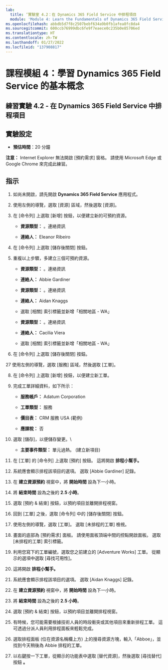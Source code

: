 ```yaml
---
lab:
  title: ‘實驗室 4.2：在 Dynamics 365 Field Service 中排程項目
  module: 'Module 4: Learn the Fundamentals of Dynamics 365 Field Service'
ms.openlocfilehash: abbdb5d7f8c2507bebf634a9b0fb1afea8fc8da4
ms.sourcegitcommit: 600ccb76999dbc6fe9f7eaece0c235b0e85706ed
ms.translationtype: HT
ms.contentlocale: zh-TW
ms.lasthandoff: 01/27/2022
ms.locfileid: "137908817"
---
```

<a name="module-4-learn-the-fundamentals-of-dynamics-365-field-service"></a>課程模組 4：學習 Dynamics 365 Field Service 的基本概念
========================

## <a name="practice-lab-42---schedule-items-in-dynamics-365-field-service"></a>練習實驗 4.2 - 在 Dynamics 365 Field Service 中排程項目

## <a name="lab-setup"></a>實驗設定

  - **預估時間**：20 分鐘

  **注意：** Internet Explorer 無法開啟 [預約需求] 窗格。 請使用 Microsoft Edge 或 Google Chrome 來完成此練習。
  
## <a name="instructions"></a>指示

1. 如尚未開啟，請先開啟 **Dynamics 365 Field Service** 應用程式。 

2. 使用左側的導覽，選取 [資源] 區域，然後選取 [資源]。

3. 在 [命令列] 上選取 [新增] 按鈕，以便建立新的可預約資源。

    - **資源類型：** 。連絡資訊

    - **連絡人：** Eleanor Ribeiro

4. 在 [命令列] 上選取 [儲存後關閉] 按鈕。

5. 重複以上步驟，多建立三個可預約資源。

    - **資源類型：** 。連絡資訊

    - **連絡人：** Abbie Gardiner


    - **資源類型：** 。連絡資訊

    - **連絡人：** Aidan Knaggs
    
    - 選取 [相關] 索引標籤並新增「相關地區 - WA」


    - **資源類型：** 。連絡資訊

    - **連絡人：** Cacilia Viera
    
    - 選取 [相關] 索引標籤並新增「相關地區 - WA」


6. 在 [命令列] 上選取 [儲存後關閉] 按鈕。

27 使用左側的導覽，選取 [服務] 區域，然後選取 [工單]。

8. 在 [命令列] 上選取 [新增] 按鈕，以便建立新工單。

9. 完成工單詳細資料，如下所示：

    - **服務帳戶：** Adatum Corporation

    - **工單類型：** 服務

    - **價目表：** CRM 服務 USA (範例)

    - **應課稅：** 否

10. 選取 [儲存]，以便儲存變更。\

    - **主要事件類型：** 單元過熱。 (建立新項目)

11. 在 [工單] 的 [命令列] 上選取 [預約] 按鈕。 這將開啟 **排程小幫手。** 

12. 系統應會顯示排程該項目的選項。 選取 [Abbie Gardiner] 記錄。

13. 在 **建立資源預約** 視窗中，將 **開始時間** 設為下一小時。

14. 將 **結束時間** 設為之後的 **2.5 小時**。 

15. 選取 [預約 &amp; 結束] 按鈕，以預約項目並離開排程視窗。 

16. 回到 [工單] 之後，選取 [命令列] 中的 [儲存後關閉] 按鈕。 

17. 使用左側的導覽，選取 [工單]。 選取 [未排程的工單] 檢視。

18. 畫面的底部為 [預約需求] 面板。 請使用面板頂端中間的控點開啟面板。 選取 [未排程的工單] 索引標籤。

19. 利用您寫下的工單編號，選取您之前建立的 [Adventure Works] 工單。 從顯示的選項中選取 [尋找可用性]。 

20. 這將開啟 **排程小幫手。** 

21. 系統應會顯示排程該項目的選項。 選取 [Aidan Knaggs] 記錄。

22. 在 **建立資源預約** 視窗中，將 **開始時間** 設為下一小時。

23. 將 **結束時間** 設為之後的 **2.5 小時**。 

24. 選取 [預約 &amp; 結束] 按鈕，以預約項目並離開排程視窗。 

25. 有時候，您可能需要根據技術人員的時段衝突或其他項目來重新排程工單。 這可透過分派人員利用排程面板來輕鬆完成。 

26. 選取排程面板 (位在資源名稱欄上方) 上的搜尋資源方塊，輸入「Abboe」，並找到今天稍後為 Abbie 排程的工單。 

27. 以右鍵按一下工單，從顯示的功能表中選取 [替代資源]，然後選取 [尋找替代] 按鈕 **。**

